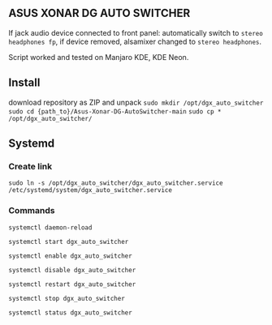 ## ASUS XONAR DG AUTO SWITCHER

If jack audio device connected to front panel: automatically switch to `stereo headphones fp`, if device removed, alsamixer changed to `stereo headphones`.
 
Script worked and tested on Manjaro KDE, KDE Neon.

## Install
download repository as ZIP and unpack
`sudo mkdir /opt/dgx_auto_switcher`
`sudo cd {path_to}/Asus-Xonar-DG-AutoSwitcher-main`
`sudo cp * /opt/dgx_auto_switcher/`

## Systemd
### Create link
`sudo ln -s /opt/dgx_auto_switcher/dgx_auto_switcher.service /etc/systemd/system/dgx_auto_switcher.service`
### Commands
`systemctl daemon-reload`
 
`systemctl start dgx_auto_switcher` 

`systemctl enable dgx_auto_switcher` 

`systemctl disable dgx_auto_switcher` 

`systemctl restart dgx_auto_switcher` 

`systemctl stop dgx_auto_switcher` 

`systemctl status dgx_auto_switcher` 
